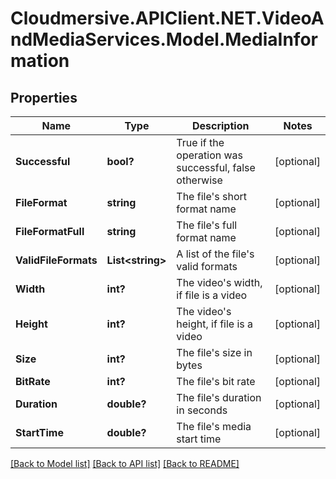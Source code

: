 # Cloudmersive.APIClient.NET.VideoAndMediaServices.Model.MediaInformation
## Properties

Name | Type | Description | Notes
------------ | ------------- | ------------- | -------------
**Successful** | **bool?** | True if the operation was successful, false otherwise | [optional] 
**FileFormat** | **string** | The file&#39;s short format name | [optional] 
**FileFormatFull** | **string** | The file&#39;s full format name | [optional] 
**ValidFileFormats** | **List&lt;string&gt;** | A list of the file&#39;s valid formats | [optional] 
**Width** | **int?** | The video&#39;s width, if file is a video | [optional] 
**Height** | **int?** | The video&#39;s height, if file is a video | [optional] 
**Size** | **int?** | The file&#39;s size in bytes | [optional] 
**BitRate** | **int?** | The file&#39;s bit rate | [optional] 
**Duration** | **double?** | The file&#39;s duration in seconds | [optional] 
**StartTime** | **double?** | The file&#39;s media start time | [optional] 

[[Back to Model list]](../README.md#documentation-for-models) [[Back to API list]](../README.md#documentation-for-api-endpoints) [[Back to README]](../README.md)

